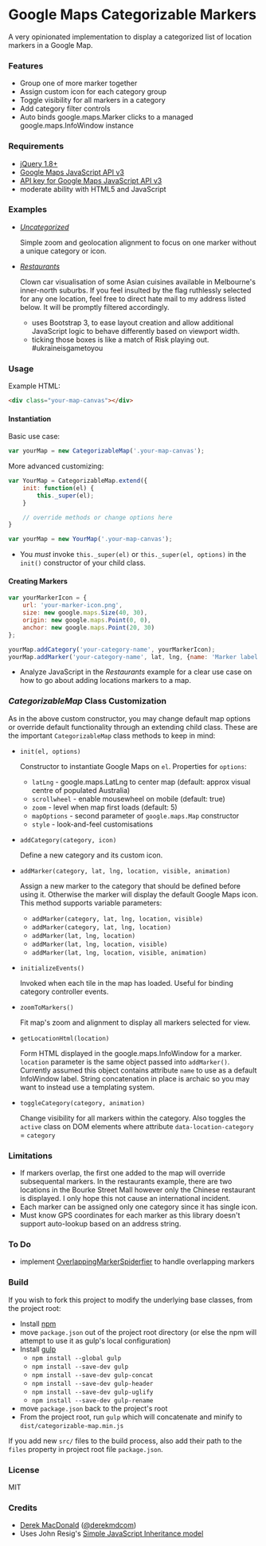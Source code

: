 # Google Maps Categorizable Markers

A very opinionated implementation to display a categorized list of location markers in a Google Map.

### Features

* Group one of more marker together
* Assign custom icon for each category group
* Toggle visibility for all markers in a category
* Add category filter controls
* Auto binds google.maps.Marker clicks to a managed google.maps.InfoWindow instance

### Requirements

* [jQuery 1.8+]
* [Google Maps JavaScript API v3]
* [API key for Google Maps JavaScript API v3]
* moderate ability with HTML5 and JavaScript

### Examples

* _[Uncategorized]_

  Simple zoom and geolocation alignment to focus on one marker without a unique category or icon.

* _[Restaurants]_

  Clown car visualisation of some Asian cuisines available in Melbourne's inner-north suburbs. If you feel insulted by the flag ruthlessly selected for any one location, feel free to direct hate mail to my address listed below. It will be promptly filtered accordingly.
  - uses Bootstrap 3, to ease layout creation and allow additional JavaScript logic to behave differently based on viewport width.
  - ticking those boxes is like a match of Risk playing out. #ukraineisgametoyou

### Usage

Example HTML:

```html
<div class="your-map-canvas"></div>
```

#### Instantiation

Basic use case:

```javascript
var yourMap = new CategorizableMap('.your-map-canvas');
```

More advanced customizing:

```javascript
var YourMap = CategorizableMap.extend({
	init: function(el) {
		this._super(el);
	}

	// override methods or change options here
}

var yourMap = new YourMap('.your-map-canvas');
```

* You _must_ invoke `this._super(el)` or `this._super(el, options)`
  in the `init()` constructor of your child class.

#### Creating Markers

```javascript
var yourMarkerIcon = {
	url: 'your-marker-icon.png',
	size: new google.maps.Size(40, 30),
	origin: new google.maps.Point(0, 0),
	anchor: new google.maps.Point(20, 30)
};

yourMap.addCategory('your-category-name', yourMarkerIcon);
yourMap.addMarker('your-category-name', lat, lng, {name: 'Marker label'});
```

* Analyze JavaScript in the _Restaurants_ example for a clear use case on how to go about adding locations markers to a map.

### _CategorizableMap_ Class Customization

As in the above custom constructor, you may change default map options or
override default functionality through an extending child class. These are
the important `CategorizableMap` class methods to keep in mind:

* `init(el, options)`

  Constructor to instantiate Google Maps on `el`. Properties for `options`:
  + `latLng` - google.maps.LatLng to center map (default: approx visual centre of populated Australia)
  + `scrollwheel` - enable mousewheel on mobile (default: true)
  + `zoom` - level when map first loads (default: 5)
  + `mapOptions` - second parameter of `google.maps.Map` constructor
  + `style` - look-and-feel customisations

* `addCategory(category, icon)`

  Define a new category and its custom icon.
* `addMarker(category, lat, lng, location, visible, animation)`

  Assign a new marker to the category that should be defined before using it.
  Otherwise the marker will display the default Google Maps icon.
  This method supports variable parameters:
  - `addMarker(category, lat, lng, location, visible)`
  - `addMarker(category, lat, lng, location)`
  - `addMarker(lat, lng, location)`
  - `addMarker(lat, lng, location, visible)`
  - `addMarker(lat, lng, location, visible, animation)`
* `initializeEvents()`

  Invoked when each tile in the map has loaded. Useful for binding
  category controller events.
* `zoomToMarkers()`

  Fit map's zoom and alignment to display all markers selected for view.
* `getLocationHtml(location)`

  Form HTML displayed in the google.maps.InfoWindow for a marker.
  `location` parameter is the same object passed into `addMarker()`.
  Currently assumed this object contains attribute `name`
  to use as a default InfoWindow label. String concatenation in place
  is archaic so you may want to instead use a templating system.
* `toggleCategory(category, animation)`

  Change visibility for all markers within the category.
  Also toggles the `active` class on DOM elements where attribute
  `data-location-category` = `category`

### Limitations

* If markers overlap, the first one added to the map will override subsequental markers. In the restaurants example, there are two locations in the Bourke Street Mall however only the Chinese restaurant is displayed. I only hope this not cause an international incident.
* Each marker can be assigned only one category since it has single icon.
* Must know GPS coordinates for each marker as this library doesn't support auto-lookup based on an address string.

### To Do

* implement [OverlappingMarkerSpiderfier] to handle overlapping markers

### Build

If you wish to fork this project to modify the underlying base classes, from
the project root:

* Install [npm]
* move `package.json` out of the project root directory (or else the npm will
  attempt to use it as gulp's local configuration)
* Install [gulp]
  - `npm install --global gulp`
  - `npm install --save-dev gulp`
  - `npm install --save-dev gulp-concat`
  - `npm install --save-dev gulp-header`
  - `npm install --save-dev gulp-uglify`
  - `npm install --save-dev gulp-rename`
* move `package.json` back to the project's root
* From the project root, run `gulp` which will concatenate and minify to
  `dist/categorizable-map.min.js`

If you add new `src/` files to the build process, also add their path to the
`files` property in project root file `package.json`.

### License

MIT


### Credits

* [Derek MacDonald] ([@derekmdcom])
* Uses John Resig's [Simple JavaScript Inheritance model]

[jQuery 1.8+]:https://developers.google.com/speed/libraries/devguide#jquery
[Google Maps JavaScript API v3]:https://developers.google.com/maps/documentation/javascript/
[API key for Google Maps JavaScript API v3]:https://developers.google.com/maps/documentation/javascript/tutorial#api_key
[Uncategorized]:https://github.com/derekmd/google-maps-categorized-markers/tree/master/examples/uncategorized/uncategorized.html
[Restaurants]:https://github.com/derekmd/google-maps-categorized-markers/tree/master/examples/restaurants/restaurants.html
[Simple JavaScript Inheritance model]:http://ejohn.org/blog/simple-javascript-inheritance/
[OverlappingMarkerSpiderfier]:https://github.com/jawj/OverlappingMarkerSpiderfier
[npm]:https://github.com/npm/npm
[gulp]:https://github.com/gulpjs/gulp/blob/master/docs/getting-started.md
[Derek MacDonald]:http://derekmd.com/
[@derekmdcom]:https://twitter.com/derekmdcom